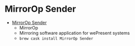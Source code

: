 # MirrorOp Sender
- [MirrorOp Sender](https://www.barco.com/en/product/mirrorop)
  -  MirrorOp
  - Mirroring software application for wePresent systems
  - `brew cask install MirrorOp Sender`
